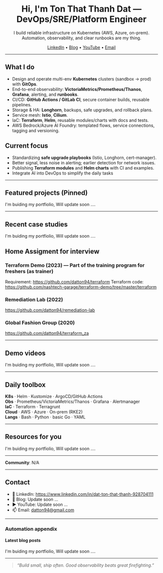 <h1 align="center">Hi, I'm Ton That Thanh Dat — DevOps/SRE/Platform Engineer</h1>

<p align="center">
I build reliable infrastructure on Kubernetes (AWS, Azure, on-prem).  
Automation, observability, and clear runbooks are my thing.
</p>

<p align="center">
  <a href="{{[LinkedIn URL](https://www.linkedin.com/in/dat-ton-that-thanh-928704111)}}">LinkedIn</a> •
  <a href="{{Blog URL}}">Blog</a> •
  <a href="{{YouTube URL}}">YouTube</a> •
  <a href="mailto:{{datton94@gmail.com}}">Email</a>
</p>

---

## What I do
- Design and operate multi-env **Kubernetes** clusters (sandbox → prod) with **GitOps**.
- End-to-end observability: **VictoriaMetrics/Prometheus/Thanos**, **Grafana**, alerting, and **runbooks**.
- CI/CD: **GitHub Actions / GitLab CI**, secure container builds, reusable pipelines.
- Storage & HA: **Longhorn**, backups, safe upgrades, and rollback plans.
- Service mesh: **Istio**, **Cilium**.
- IaC: **Terraform**, **Helm**, reusable modules/charts with docs and tests.
- AWS Bedrock/Azure AI Foundry: templated flows, service connections, tagging and versioning.

## Current focus
- Standardizing **safe upgrade playbooks** (Istio, Longhorn, cert-manager).
- Better signal, less noise in alerting; earlier detection for network issues.
- Publishing **Terraform modules** and **Helm charts** with CI and examples.
- Integrate AI into DevOps to simplify the daily tasks

---

## Featured projects (Pinned)

I'm buiding my portfiolio, Will update soon ....

---

## Recent case studies

I'm buiding my portfiolio, Will update soon ....

## Home Assigment for interview
### Terraform Demo (2023) — Part of the training program for freshers (as trainer)
Requirement: https://github.com/datton94/terraform
Terraform code: https://github.com/nashtech-garage/terraform-demo/tree/master/terraform
### Remediation Lab (2022)
https://github.com/datton94/remediation-lab
### Global Fashion Group (2020)
https://github.com/datton94/terraform_za

---

## Demo videos

I'm buiding my portfiolio, Will update soon ....

---

## Daily toolbox
**K8s** · Helm · Kustomize · ArgoCD/GitHub Actions  
**Obs** · Prometheus/VictoriaMetrics/Thanos · Grafana · Alertmanager  
**IaC** · Terraform · Terragrunt  
**Cloud** · AWS · Azure · On-prem (RKE2)  
**Langs** · Bash · Python · basic Go · YAML

---

## Resources for you
I'm buiding my portfiolio, Will update soon ....

---

**Community**: N/A

---

## Contact
- 💼 LinkedIn: https://www.linkedin.com/in/dat-ton-that-thanh-928704111 
- 📝 Blog: Update soon ...
- ▶️ YouTube: Update soon ...
- 📫 Email: datton94@gmail.com

---

### Automation appendix


#### Latest blog posts
I'm buiding my portfiolio, Will update soon ....

---

> _“Build small, ship often. Good observability beats great firefighting.”_
